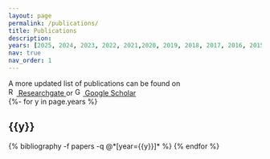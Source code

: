 ```yaml
---
layout: page
permalink: /publications/
title: Publications
description: 
years: [2025, 2024, 2023, 2022, 2021,2020, 2019, 2018, 2017, 2016, 2015]
nav: true
nav_order: 1
---
```

<!-- _pages/publications.md -->
<div class="publications">
A more updated list of publications can be found on 
<div>
  <a href="https://www.researchgate.net/profile/Mohammed-Saqr/">
    <img src="path/to/researchgate-icon.png" alt="Researchgate" style="width:16px;height:16px;">
    Researchgate
  </a>
  or
  <a href="https://scholar.google.com/citations?user=U-O6R7YAAAAJ">
    <img src="path/to/google-scholar-icon.png" alt="Google Scholar" style="width:16px;height:16px;">
    Google Scholar
  </a>
</div>
{%- for y in page.years %}
  <h2 class="year">{{y}}</h2>
  {% bibliography -f papers -q @*[year={{y}}]* %}
{% endfor %}

</div>
